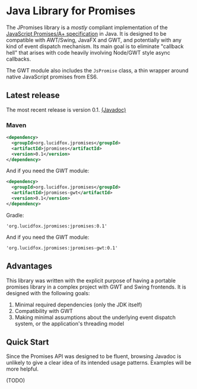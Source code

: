 # Java Library for Promises

The JPromises library is a *mostly* compliant implementation of the
[JavaScript Promises/A+ specification](http://promisesaplus.com/) in Java. It is designed to be compatible with
AWT/Swing, JavaFX and GWT, and potentially with any kind of event dispatch mechanism.
Its main goal is to eliminate "callback hell" that arises with code heavily involving Node/GWT style async callbacks.

The GWT module also includes the `JsPromise` class, a thin wrapper around native JavaScript promises from ES6.

## Latest release

The most recent release is version 0.1. [(Javadoc)](http://jpromises.lucidfox.org/javadoc/)

### Maven

```xml
<dependency>
  <groupId>org.lucidfox.jpromises</groupId>
  <artifactId>jpromises</artifactId>
  <version>0.1</version>
</dependency>
```

And if you need the GWT module:

```xml
<dependency>
  <groupId>org.lucidfox.jpromises</groupId>
  <artifactId>jpromises-gwt</artifactId>
  <version>0.1</version>
</dependency>
```

Gradle:

```
'org.lucidfox.jpromises:jpromises:0.1'
```

And if you need the GWT module:

```
'org.lucidfox.jpromises:jpromises-gwt:0.1'
```

## Advantages

This library was written with the explicit purpose of having a portable promises library in a complex project with GWT
and Swing frontends. It is designed with the following goals:

1. Minimal required dependencies (only the JDK itself)
2. Compatibility with GWT
3. Making minimal assumptions about the underlying event dispatch system, or the application's threading model

## Quick Start

Since the Promises API was designed to be fluent, browsing Javadoc is unlikely to give a clear idea of its
intended usage patterns. Examples will be more helpful.

(TODO)